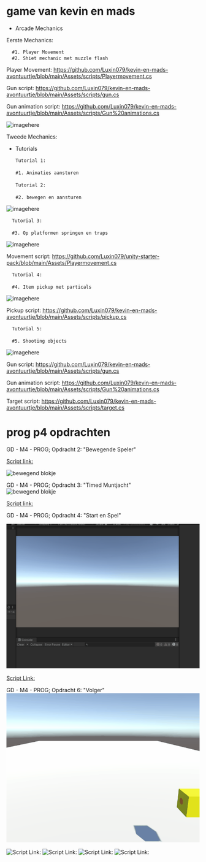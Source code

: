 # game van kevin en mads



- Arcade Mechanics

Eerste Mechanics:

      #1. Player Movement
      #2. Shiet mechanic met muzzle flash

Player Movement:
https://github.com/Luxin079/kevin-en-mads-avontuurtje/blob/main/Assets/scripts/Playermovement.cs

Gun script:
https://github.com/Luxin079/kevin-en-mads-avontuurtje/blob/main/Assets/scripts/gun.cs

Gun animation script:
https://github.com/Luxin079/kevin-en-mads-avontuurtje/blob/main/Assets/scripts/Gun%20animations.cs

![imagehere](Images/Animation.gif)


Tweede Mechanics:


- Tutorials

      Tutorial 1:

      #1. Animaties aansturen

      Tutorial 2: 
      
      #2. bewegen en aansturen

![imagehere](Images/Tutorial%20Animation.gif)
    

      Tutorial 3:

      #3. Op platformen springen en traps

![imagehere](Images/Tutorial%20Animation2.gif)
 
 Movement script:
 https://github.com/Luxin079/unity-starter-pack/blob/main/Assets/Playermovement.cs

      Tutorial 4:

      #4. Item pickup met particals


![imagehere](Images/Tutorial%20Animation3.gif)

Pickup script:
https://github.com/Luxin079/kevin-en-mads-avontuurtje/blob/main/Assets/scripts/pickup.cs

      Tutorial 5:

      #5. Shooting objects


![imagehere](Images/Tutorial%20Animation4.gif)

Gun script:
https://github.com/Luxin079/kevin-en-mads-avontuurtje/blob/main/Assets/scripts/gun.cs

Gun animation script:
https://github.com/Luxin079/kevin-en-mads-avontuurtje/blob/main/Assets/scripts/Gun%20animations.cs

Target script:
https://github.com/Luxin079/kevin-en-mads-avontuurtje/blob/main/Assets/scripts/target.cs
                                                                                                                                           

                                                                                                                                                                           
# prog p4 opdrachten                                                                                                                                                                           
                                                                                                                                                                           
                                                                                                                                                                           
                                                                                                                                                                           
GD - M4 - PROG; Opdracht 2: "Bewegende Speler"

[Script link:](https://github.com/Luxin079/kevin-en-mads-avontuurtje/blob/main/Assets/scripts/movement.cs)

![bewegend blokje](https://github.com/user-attachments/assets/decbc541-e17e-4089-9dd4-77836bdfcc3e)


                                                                                                                              

GD - M4 - PROG; Opdracht 3: "Timed Muntjacht"                                                                                                                
![bewegend blokje](https://github.com/user-attachments/assets/c3f215ae-0c3e-49cf-a5ab-2610bd90bd93)

[Script link:](https://github.com/Luxin079/kevin-en-mads-avontuurtje/blob/main/Assets/scripts/gamemanager.cs)


GD - M4 - PROG; Opdracht 4: "Start en Spel"

![SceneSwitcher](https://github.com/Luxin079/kevin-en-mads-avontuurtje/blob/main/Images/progles4.gif)

[Script Link:](https://github.com/Luxin079/kevin-en-mads-avontuurtje/blob/main/Assets/scripts/sceneswitcher.cs)


GD - M4 - PROG; Opdracht 6: "Volger"
![Volger](https://github.com/Luxin079/kevin-en-mads-avontuurtje/blob/main/Images/progles6.gif)

![Script Link:](https://github.com/Luxin079/kevin-en-mads-avontuurtje/blob/main/Assets/scripts/MoveOverField.cs)
![Script Link:](https://github.com/Luxin079/kevin-en-mads-avontuurtje/blob/main/Assets/scripts/bullet.cs)
![Script Link:](https://github.com/Luxin079/kevin-en-mads-avontuurtje/blob/main/Assets/scripts/PlayerMove.cs)
![Script Link:](https://github.com/Luxin079/kevin-en-mads-avontuurtje/blob/main/Assets/scripts/FollowAndReturn.cs)
                                                                                                                                                                                                                                                                                                                           
                                                                                                                                                                                                                                                                                                                                                                                                                                                                                                                                          
                                                                                                                                                                                                                                                                                                                                                                                                                                                                                                                                          
                                                                                                                                                                                                                                                                                                                                                                                                                                                                                                                                          
                                                                                                                                                                                                                                                                                                                                                                                                                                                                                                                                          
                                                                                                                                                                                                                                                                                                                                                                                                                                                                                                                                          
                                                                                                                                                                                                                                                                                                                                                                                                                                                                                                                                          
                                                                                                                                                                                                                                                                                                                                                                                                                                                                                                                                          

